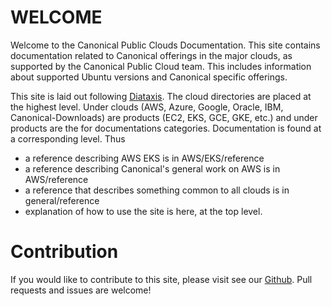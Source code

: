 # WELCOME

Welcome to the Canonical Public Clouds Documentation. This site contains documentation related to Canonical offerings in the major clouds, as supported by the Canonical Public Cloud team. This includes information about supported Ubuntu versions and Canonical specific offerings.

This site is laid out following [Diataxis](https://diataxis.fr/). The cloud directories are placed at the highest level. Under clouds (AWS, Azure, Google, Oracle, IBM, Canonical-Downloads) are products (EC2, EKS, GCE, GKE, etc.) and under products are the for documentations categories. Documentation is found at a corresponding level. Thus

* a reference describing AWS EKS is in AWS/EKS/reference
* a reference describing Canonical's general work on AWS is in AWS/reference
* a reference that describes something common to all clouds is in general/reference
* explanation of how to use the site is here, at the top level.

# Contribution

If you would like to contribute to this site, please visit see our [Github](https://github.com/canonical/ubuntu-cloud-docs). Pull requests and issues are welcome!
